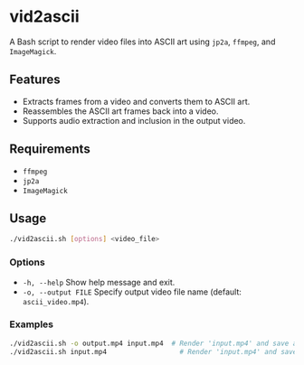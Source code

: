 # vid2ascii

A Bash script to render video files into ASCII art using `jp2a`, `ffmpeg`, and `ImageMagick`.

## Features

- Extracts frames from a video and converts them to ASCII art.
- Reassembles the ASCII art frames back into a video.
- Supports audio extraction and inclusion in the output video.

## Requirements

- `ffmpeg`
- `jp2a`
- `ImageMagick`

## Usage

```bash
./vid2ascii.sh [options] <video_file>
```

### Options

- `-h, --help`          Show help message and exit.
- `-o, --output FILE`   Specify output video file name (default: `ascii_video.mp4`).

### Examples

```bash
./vid2ascii.sh -o output.mp4 input.mp4  # Render 'input.mp4' and save as 'output.mp4'.
./vid2ascii.sh input.mp4                  # Render 'input.mp4' and save as 'ascii_video.mp4'.
```
